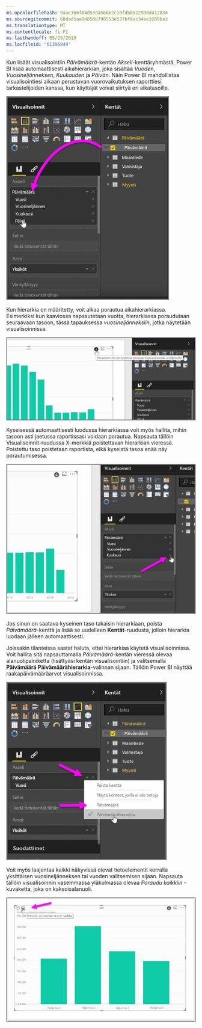 ```yaml
---
ms.openlocfilehash: 9aac366f04d53da56b62c10fdb85229d0d412834
ms.sourcegitcommit: 60dad5aa0d85db790553e537bf8ac34ee3289ba3
ms.translationtype: MT
ms.contentlocale: fi-FI
ms.lasthandoff: 05/29/2019
ms.locfileid: "61396849"
---
```

Kun lisäät visualisointiin *Päivämäärä*-kentän *Akseli*-kenttäryhmästä, Power BI lisää automaattisesti aikahierarkian, joka sisältää *Vuoden*, *Vuosineljänneksen*, *Kuukauden* ja *Päivän*. Näin Power BI mahdollistaa visualisointiesi aikaan perustuvan vuorovaikutuksen raporttiesi tarkastelijoiden kanssa, kun käyttäjät voivat siirtyä eri aikatasoille.

![](media/3-11g-visual-hierarchies-drilling/3-11g_1.png)

Kun hierarkia on määritetty, voit alkaa porautua aikahierarkiassa. Esimerkiksi kun kaaviossa napsautetaan vuotta, hierarkiassa poraudutaan seuraavaan tasoon, tässä tapauksessa *vuosineljänneksiin*, jotka näytetään visualisoinnissa.

![](media/3-11g-visual-hierarchies-drilling/3-11g_2.png)

Kyseisessä automaattisesti luodussa hierarkiassa voit myös hallita, mihin tasoon asti jaetussa raportissasi voidaan porautua. Napsauta tällöin Visualisoinnit-ruudussa X-merkkiä poistettavan hierarkian vieressä. Poistettu taso poistetaan raportista, eikä kyseistä tasoa enää näy porautumisessa.

![](media/3-11g-visual-hierarchies-drilling/3-11g_3.png)

Jos sinun on saatava kyseinen taso takaisin hierarkiaan, poista *Päivämäärä*-kenttä ja lisää se uudelleen **Kentät**-ruudusta, jolloin hierarkia luodaan jälleen automaattisesti.

Joissakin tilanteissa saatat haluta, ettei hierarkiaa käytetä visualisoinnissa. Voit hallita sitä napsauttamalla *Päivämäärä*-kentän vieressä olevaa alanuolipainiketta (lisättyäsi kentän visualisointiin) ja valitsemalla **Päivämäärä** **Päivämäärähierarkia**-valinnan sijaan. Tällöin Power BI näyttää raakapäivämääräarvot visualisoinnissa.

![](media/3-11g-visual-hierarchies-drilling/3-11g_4.png)

Voit myös laajentaa kaikki näkyvissä olevat tietoelementit kerralla yksittäisen vuosineljänneksen tai vuoden valitsemisen sijaan. Napsauta tällöin visualisoinnin vasemmassa yläkulmassa olevaa *Poraudu kaikkiin* -kuvaketta, joka on kaksoisalanuoli.

![](media/3-11g-visual-hierarchies-drilling/3-11g_5.png)

